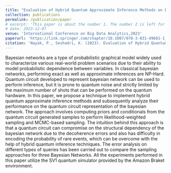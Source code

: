 ```yaml
---
title: "Evaluation of Hybrid Quantum Approximate Inference Methods on Bayesian Networks"
collection: publications
permalink: /publication/paper
# excerpt: 'This paper is about the number 1. The number 2 is left for future work.'
# date: 2023-12-07
venue: 'International Conference on Big Data Analytics,2023'
paperurl: 'https://link.springer.com/chapter/10.1007/978-3-031-49601-1_10'
citation: 'Nayak, P., Seshadri, K. (2023). Evaluation of Hybrid Quantum Approximate Inference Methods on Bayesian Networks. In: Goyal, V., Kumar, N., Bhowmick, S.S., Goyal, P., Goyal, N., Kumar, D. (eds) Big Data and Artificial Intelligence. BDA 2023. Lecture Notes in Computer Science, vol 14418. Springer, Cham. https://doi.org/10.1007/978-3-031-49601-1_10'
---
```


Bayesian networks are a type of probabilistic graphical model widely used to characterize various real-world problem scenarios due to their ability to model probabilistic dependence between variables. In classical bayesian networks, performing exact as well as approximate inferences are NP-Hard. Quantum circuit developed to represent bayesian network can be used to perform inference, but it is prone to quantum noise and strictly limited by the maximum number of shots that can be performed on the quantum hardware. In this paper, we propose a technique to implement hybrid quantum approximate inference methods and subsequently analyze their performance on the quantum circuit representation of the bayesian network. The approach involves computing priors and conditionals from the quantum circuit generated samples to perform likelihood-weighted sampling and MCMC-based sampling. The intuition behind this approach is that a quantum circuit can compromise on the structural dependency of the bayesian network due to the decoherence errors and also has difficulty in encoding the probability of rare events, which can be overcome with the help of hybrid quantum inference techniques. The error analysis on different types of queries has been carried out to compare the sampling approaches for three Bayesian Networks. All the experiments performed in this paper utilize the SV1 quantum simulator provided by the Amazon Braket environment.
